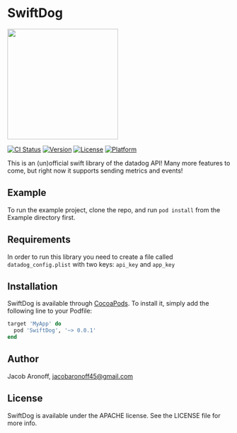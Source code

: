 # SwiftDog

<img src="https://github.com/jaronoff97/SwiftDog/blob/master/bits-swift-lightbg.svg" width="250">

[![CI Status](https://img.shields.io/travis/jacob.aronoff/SwiftDog.svg?style=flat)](https://travis-ci.org/jaronoff97/SwiftDog)
[![Version](https://img.shields.io/cocoapods/v/SwiftDog.svg?style=flat)](https://cocoapods.org/pods/SwiftDog)
[![License](https://img.shields.io/cocoapods/l/SwiftDog.svg?style=flat)](https://cocoapods.org/pods/SwiftDog)
[![Platform](https://img.shields.io/cocoapods/p/SwiftDog.svg?style=flat)](https://cocoapods.org/pods/SwiftDog)

This is an (un)official swift library of the datadog API! Many more features to come, but right now it supports sending metrics and events!

## Example

To run the example project, clone the repo, and run `pod install` from the Example directory first.

## Requirements

In order to run this library you need to create a file called `datadog_config.plist` with two keys: `api_key` and `app_key`

## Installation

SwiftDog is available through [CocoaPods](https://cocoapods.org). To install
it, simply add the following line to your Podfile:

```ruby
target 'MyApp' do
  pod 'SwiftDog', '~> 0.0.1'
end
```

## Author

Jacob Aronoff, jacobaronoff45@gmail.com

## License

SwiftDog is available under the APACHE license. See the LICENSE file for more info.



